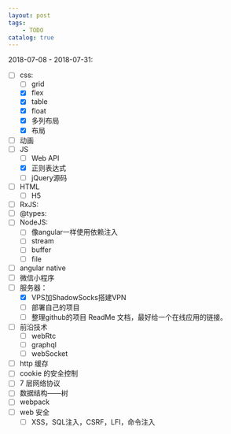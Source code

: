 ```yaml
---
layout: post
tags: 
    - TODO
catalog: true
---
```


2018-07-08 - 2018-07-31: 
- [ ] css:
    - [ ] grid
    - [x] flex
    - [x] table
    - [x] float
    - [x] 多列布局
    - [x] 布局
- [ ] 动画
- [ ] JS
    - [ ] Web API
    - [x] 正则表达式
    - [ ] jQuery源码
- [ ] HTML
    - [ ] H5
- [ ] RxJS:
- [ ] @types:
- [ ] NodeJS: 
    - [ ] 像angular一样使用依赖注入
    - [ ] stream
    - [ ] buffer
    - [ ] file
- [ ] angular native
- [ ] 微信小程序
- [ ] 服务器：
    - [x] VPS加ShadowSocks搭建VPN
    - [ ] 部署自己的项目
    - [ ] 整理github的项目 ReadMe 文档，最好给一个在线应用的链接。
- [ ] 前沿技术
    - [ ] webRtc
    - [ ] graphql
    - [ ] webSocket
- [ ] http 缓存
- [ ] cookie 的安全控制
- [ ] 7 层网络协议
- [ ] 数据结构——树
- [ ] webpack
- [ ] web 安全
    - [ ] XSS，SQL注入，CSRF，LFI，命令注入